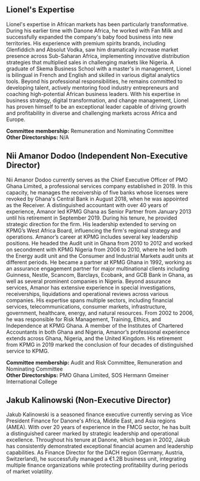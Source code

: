 ## Lionel's Expertise

Lionel's expertise in African markets has been particularly transformative. During his earlier time with Danone Africa, he worked with Fan Milk and successfully expanded the company's baby food business into new territories. His experience with premium spirits brands, including Glenfiddich and Absolut Vodka, saw him dramatically increase market presence across Sub-Saharan Africa, implementing innovative distribution strategies that multiplied sales in challenging markets like Nigeria. A graduate of Skema Business School with a master's in management, Lionel is bilingual in French and English and skilled in various digital analytics tools. Beyond his professional responsibilities, he remains committed to developing talent, actively mentoring food industry entrepreneurs and coaching high-potential African business leaders. With his expertise in business strategy, digital transformation, and change management, Lionel has proven himself to be an exceptional leader capable of driving growth and profitability in diverse and challenging markets across Africa and Europe.

**Committee membership:** Remuneration and Nominating Committee  
**Other Directorships:** N/A

## Nii Amanor Dodoo (Independent Non-Executive Director)

Nii Amanor Dodoo currently serves as the Chief Executive Officer of PMO Ghana Limited, a professional services company established in 2019. In this capacity, he manages the receivership of five banks whose licenses were revoked by Ghana's Central Bank in August 2018, when he was appointed as the Receiver. A distinguished accountant with over 40 years of experience, Amanor led KPMG Ghana as Senior Partner from January 2013 until his retirement in September 2019. During his tenure, he provided strategic direction for the firm. His leadership extended to serving on KPMG’s West Africa Board, influencing the firm's regional strategy and operations. Amanor’s career at KPMG includes several key leadership positions. He headed the Audit unit in Ghana from 2010 to 2012 and worked on secondment with KPMG Nigeria from 2006 to 2010, where he led both the Energy audit unit and the Consumer and Industrial Markets audit units at different periods. He became a partner at KPMG Ghana in 1992, working as an assurance engagement partner for major multinational clients including Guinness, Nestle, Scancom, Barclays, Ecobank, and GCB Bank in Ghana, as well as several prominent companies in Nigeria. Beyond assurance services, Amanor has extensive experience in special investigations, receiverships, liquidations and operational reviews across various companies. His expertise spans multiple sectors, including financial services, telecommunications, consumer markets, infrastructure, government, healthcare, energy, and natural resources. From 2002 to 2006, he was responsible for Risk Management, Training, Ethics, and Independence at KPMG Ghana. A member of the Institutes of Chartered Accountants in both Ghana and Nigeria, Amanor’s professional experience extends across Ghana, Nigeria, and the United Kingdom. His retirement from KPMG in 2019 marked the conclusion of four decades of distinguished service to KPMG.

**Committee membership:** Audit and Risk Committee, Remuneration and Nominating Committee  
**Other Directorships:** PMO Ghana Limited, SOS Hermann Gmeiner International College

## Jakub Kalinowski (Non-Executive Director)

Jakub Kalinowski is a seasoned finance executive currently serving as Vice President Finance for Danone's Africa, Middle East, and Asia regions (AMEA). With over 20 years of experience in the FMCG sector, he has built a distinguished career marked by strategic leadership and operational excellence. Throughout his tenure at Danone, which began in 2002, Jakub has consistently demonstrated exceptional financial acumen and leadership capabilities. As Finance Director for the DACH region (Germany, Austria, Switzerland), he successfully managed a €1.2B business unit, integrating multiple finance organizations while protecting profitability during periods of market volatility.